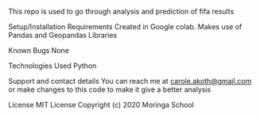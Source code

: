 This repo is used to go through analysis and prediction of fifa results

Setup/Installation Requirements Created in Google colab. Makes use of Pandas and Geopandas Libraries

Known Bugs None

Technologies Used Python

Support and contact details You can reach me at carole.akoth@gmail.com or make changes to this code to make it give a better analysis

License MIT License Copyright (c) 2020 Moringa School
